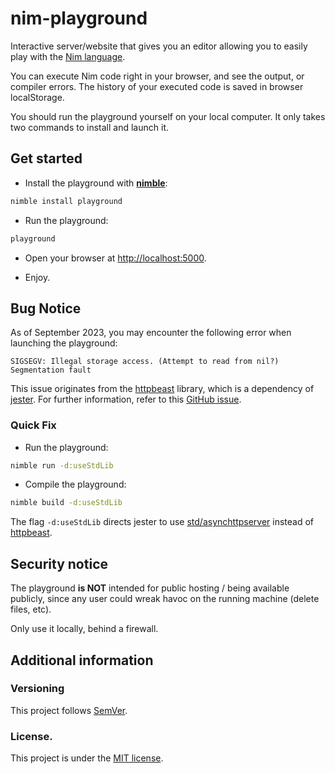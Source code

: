 # nim-playground

Interactive server/website that gives you an editor allowing you to easily play with the [Nim language](http://nim-lang.org).

You can execute Nim code right in your browser, and see the output, or compiler errors.
The history of your executed code is saved in browser localStorage.

You should run the playground yourself on your local computer.
It only takes two commands to install and launch it.

## Get started

* Install the playground with [**nimble**](https://github.com/nim-lang/nimble):

```bash
nimble install playground
```

* Run the playground:

```bash
playground
```

* Open your browser at [http://localhost:5000](http://localhost:5000).

* Enjoy.

## Bug Notice

As of September 2023, you may encounter the following error when launching the playground:

```
SIGSEGV: Illegal storage access. (Attempt to read from nil?)
Segmentation fault
```

This issue originates from the [httpbeast](https://github.com/dom96/httpbeast) library, which is a dependency of  [jester](https://github.com/dom96/jester). For further information, refer to this [GitHub issue](https://github.com/dom96/jester/issues/321).



### Quick Fix

* Run the playground:

```bash
nimble run -d:useStdLib
```

* Compile the playground:

```bash
nimble build -d:useStdLib
```

The flag `-d:useStdLib` directs jester to use [std/asynchttpserver](https://nim-lang.org/docs/asynchttpserver.html) instead of [httpbeast](https://github.com/dom96/httpbeast).


## Security notice

The playground **is NOT** intended for public hosting / being available publicly, since any user could 
wreak havoc on the running machine (delete files, etc).

Only use it locally, behind a firewall.

## Additional information

### Versioning

This project follows [SemVer](semver.org).

### License.

This project is under the [MIT license](https://opensource.org/licenses/MIT).

